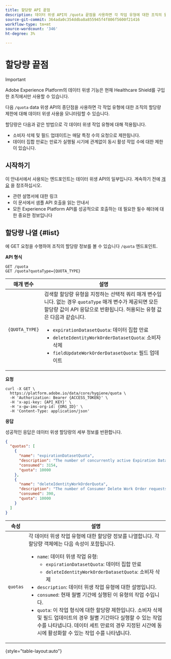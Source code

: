 ```yaml
---
title: 할당량 API 끝점
description: 데이터 위생 API의 /quota 끝점을 사용하면 각 작업 유형에 대한 조직의 월별 할당량 제한에 대해 데이터 위생사용을 모니터링할 수 있습니다.
source-git-commit: 364ada0c354ddba8a855945f4f806f5600f21416
workflow-type: tm+mt
source-wordcount: '346'
ht-degree: 3%

---
```


# 할당량 끝점

>[!IMPORTANT]
>
>Adobe Experience Platform의 데이터 위생 기능은 현재 Healthcare Shield를 구입한 조직에서만 사용할 수 있습니다.

다음 `/quota` data 위생 API의 종단점을 사용하면 각 작업 유형에 대한 조직의 할당량 제한에 대해 데이터 위생 사용을 모니터링할 수 있습니다.

할당량은 다음과 같은 방법으로 각 데이터 위생 작업 유형에 대해 적용됩니다.

* 소비자 삭제 및 필드 업데이트는 매달 특정 수의 요청으로 제한됩니다.
* 데이터 집합 만료는 만료가 실행될 시기에 관계없이 동시 활성 작업 수에 대한 제한이 있습니다.

## 시작하기

이 안내서에서 사용되는 엔드포인트는 데이터 위생 API의 일부입니다. 계속하기 전에 [개요](./overview.md) 을 참조하십시오.

* 관련 설명서에 대한 링크
* 이 문서에서 샘플 API 호출을 읽는 안내서
* 모든 Experience Platform API를 성공적으로 호출하는 데 필요한 필수 헤더에 대한 중요한 정보입니다

## 할당량 나열 {#list}

에 GET 요청을 수행하여 조직의 할당량 정보를 볼 수 있습니다 `/quota` 엔드포인트.

**API 형식**

```http
GET /quota
GET /quota?quotaType={QUOTA_TYPE}
```

| 매개 변수 | 설명 |
| --- | --- |
| `{QUOTA_TYPE}` | 검색할 할당량 유형을 지정하는 선택적 쿼리 매개 변수입니다. 없는 경우 `quotaType` 매개 변수가 제공되면 모든 할당량 값이 API 응답으로 반환됩니다. 허용되는 유형 값은 다음과 같습니다.<ul><li>`expirationDatasetQuota`: 데이터 집합 만료</li><li>`deleteIdentityWorkOrderDatasetQuota`: 소비자 삭제</li><li>`fieldUpdateWorkOrderDatasetQuota`: 필드 업데이트</li></ul> |

**요청**

```shell
curl -X GET \
  https://platform.adobe.io/data/core/hygiene/quota \
  -H 'Authorization: Bearer {ACCESS_TOKEN}' \
  -H 'x-api-key: {API_KEY}' \
  -H 'x-gw-ims-org-id: {ORG_ID}' \
  -H 'Content-Type: application/json'
```

**응답**

성공적인 응답은 데이터 위생 할당량의 세부 정보를 반환합니다.

```json
{
  "quotas": [
    {
      "name": "expirationDatasetQuota",
      "description": "The number of concurrently active Expiration Dataset Delete Work Order requests for the organization.",
      "consumed": 3154,
      "quota": 10000
    },
    {
      "name": "deleteIdentityWorkOrderQuota",
      "description": "The number of Consumer Delete Work Order requests for the organization for this month.",
      "consumed": 390,
      "quota": 10000
    }
  ]
}
```

| 속성 | 설명 |
| --- | --- |
| `quotas` | 각 데이터 위생 작업 유형에 대한 할당량 정보를 나열합니다. 각 할당량 객체에는 다음 속성이 포함됩니다.<ul><li>`name`: 데이터 위생 작업 유형:<ul><li>`expirationDatasetQuota`: 데이터 집합 만료</li><li>`deleteIdentityWorkOrderDatasetQuota`: 소비자 삭제</li></ul></li><li>`description`: 데이터 위생 작업 유형에 대한 설명입니다.</li><li>`consumed`: 현재 월별 기간에 실행된 이 유형의 작업 수입니다.</li><li>`quota`: 이 작업 형식에 대한 할당량 제한입니다. 소비자 삭제 및 필드 업데이트의 경우 월별 기간마다 실행할 수 있는 작업 수를 나타냅니다. 데이터 세트 만료의 경우 지정된 시간에 동시에 활성화할 수 있는 작업 수를 나타냅니다.</li></ul> |

{style=&quot;table-layout:auto&quot;}
